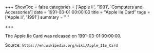 +++
ShowToc = false
categories = ['Apple II', '1991', 'Computers and Accessories']
date = 1991-03-01 00:00:00
title = "Apple IIe Card"
tags = ['Apple II', '1991']
summary = " "

+++

The Apple IIe Card was released on 1991-03-01 00:00:00.

Source: `https://en.wikipedia.org/wiki/Apple_IIe_Card`
